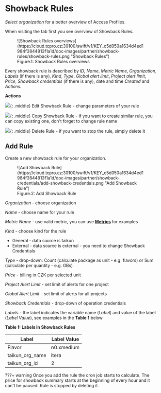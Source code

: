 # **Showback Rules**

*Select organization* for a better overview of Access Profiles.

When visiting the tab first you see overview of Showback Rules.

<figure markdown>
  ![Showback Rules overviews](https://cloud.tcpro.cz:30100/swift/v1/KEY_c5d050a1634d4ed1984f3844813f1a1d/doc-images/partner/showback-rules/showback-rules.png "Showback Rules")
  <figcaption>Figure.1: Showback Rules overviews</figcaption>
</figure>

Every showback rule is described by *ID*, *Name*, *Metric Name*, *Organization*, *Labels* (if there is any), *Kind*, *Type*, *Global alert limit*, *Project alert limit*, *Price*, *Showback credentials* (if there is any), date and time *Created* and *Actions*.


**Actions**

![](https://cloud.tcpro.cz:30100/swift/v1/KEY_c5d050a1634d4ed1984f3844813f1a1d/doc-images/icons/edit.png){: .middle} Edit Showback Rule - change parameters of your rule

![](https://cloud.tcpro.cz:30100/swift/v1/KEY_c5d050a1634d4ed1984f3844813f1a1d/doc-images/icons/copy.png){: .middle} Copy Showback Rule - if you want to create similar rule, you can copy existing one, don't forget to change rule name

![](https://cloud.tcpro.cz:30100/swift/v1/KEY_c5d050a1634d4ed1984f3844813f1a1d/doc-images/icons/delete.png){: .middle} Delete Rule - if you want to stop the rule, simply delete it


## **Add Rule**

Create a new showback rule for your organization.

<figure markdown>
  ![Add Showback Rule](https://cloud.tcpro.cz:30100/swift/v1/KEY_c5d050a1634d4ed1984f3844813f1a1d/doc-images/partner/showback-credentials/add-showback-credentials.png "Add Showback Rule")
  <figcaption>Figure.2: Add Showback Rule</figcaption>
</figure>

*Organization* - choose organization

*Name* - choose name for your rule

*Metric Name* - use valid metric, you can use [**Metrics**](../projects/project-details-k8s/#metrics) for examples

*Kind* - choose kind for the rule

* General - data source is taikun
* External - data source is external - you need to change Showback Credentials

*Type* - drop-down: Count (calculate package as unit - e.g. flavors) or Sum (calculate per quantity - e.g. GBs)

*Price* - billing in CZK per selected unit

*Project Alert Limit* - set limit of alerts for one project

*Global Alert Limit* - set limit of alerts for all projects

*Showback Credentials* - drop-down of operation credentials

*Labels* - the label indicates the variable name (*Label*) and value of the label (*Label Value*), see examples in the **Table 1** below

**Table 1: Labels in Showback Rules**

| Label             | Label Value |
| ----------------- | ----------- |
| Flavor            | n0.xmedium  |
| taikun\_org\_name | itera       |
| taikun\_org\_id   | 2           |

???+ warning
    Once you add the rule the cron job starts to calculate. The price for showback summary starts at the beginning of every hour and it can't be paused. Rule is stopped by deleting it.
